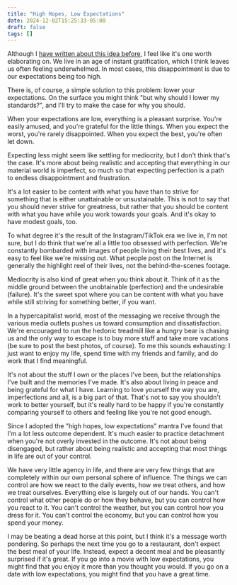```yaml
---
title: "High Hopes, Low Expectations"
date: 2024-12-02T15:25:33-05:00
draft: false
tags: []
---
```


Although I [have written about this idea before](posts/embrace-imperfection), I
feel like it's one worth elaborating on. We live in an age of instant
gratification, which I think leaves us often feeling underwhelmed. In most
cases, this disappointment is due to our expectations being too high.

There is, of course, a simple solution to this problem: lower your expectations.
On the surface you might think "but why should I lower my standards?", and I'll
try to make the case for why you should.

When your expectations are low, everything is a pleasant surprise. You're easily
amused, and you're grateful for the little things. When you expect the worst,
you're rarely disappointed. When you expect the best, you're often let down.

Expecting less might seem like settling for mediocrity, but I don't think that's
the case. It's more about being realistic and accepting that everything in our
material world is imperfect, so much so that expecting perfection is a path to
endless disappointment and frustration.

It's a lot easier to be content with what you have than to strive for something
that is either unattainable or unsustainable. This is not to say that you should
never strive for greatness, but rather that you should be content with what you
have while you work towards your goals. And it's okay to have modest goals, too.

To what degree it's the result of the Instagram/TikTok era we live in, I'm not
sure, but I do think that we're all a little too obsessed with perfection. We're
constantly bombarded with images of people living their best lives, and it's
easy to feel like we're missing out. What people post on the Internet is
generally the highlight reel of their lives, not the behind-the-scenes footage.

Mediocrity is also kind of great when you think about it. Think of it as the
middle ground between the unobtainable (perfection) and the undesirable
(failure). It's the sweet spot where you can be content with what you have while
still striving for something better, if you want.

In a hypercapitalist world, most of the messaging we receive through the various
media outlets pushes us toward consumption and dissatisfaction. We're encouraged
to run the hedonic treadmill like a hungry bear is chasing us and the only way
to escape is to buy more stuff and take more vacations (be sure to post the best
photos, of course). To me this sounds exhausting: I just want to enjoy my life,
spend time with my friends and family, and do work that I find meaningful.

It's not about the stuff I own or the places I've been, but the relationships
I've built and the memories I've made. It's also about living in peace and being
grateful for what I have. Learning to love yourself the way you are,
imperfections and all, is a big part of that. That's not to say you shouldn't
work to better yourself, but it's really hard to be happy if you're constantly
comparing yourself to others and feeling like you're not good enough.

Since I adopted the "high hopes, low expectations" mantra I've found that I'm a
lot less outcome dependent. It's much easier to practice detachment when you're
not overly invested in the outcome. It's not about being disengaged, but rather
about being realistic and accepting that most things in life are out of your
control.

We have very little agency in life, and there are very few things that are
completely within our own personal sphere of influence. The things we can
control are how we react to the daily events, how we treat others, and how we
treat ourselves. Everything else is largely out of our hands. You can't control
what other people do or how they behave, but you can control how you react to
it. You can't control the weather, but you can control how you dress for it. You
can't control the economy, but you can control how you spend your money.

I may be beating a dead horse at this point, but I think it's a message worth
pondering. So perhaps the next time you go to a restaurant, don't expect the
best meal of your life. Instead, expect a decent meal and be pleasantly
surprised if it's great. If you go into a movie with low expectations, you might
find that you enjoy it more than you thought you would. If you go on a date with
low expectations, you might find that you have a great time.
